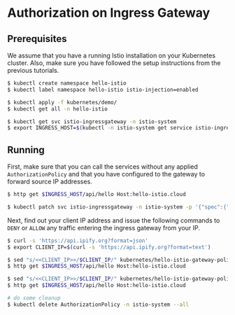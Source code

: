 # Authorization on Ingress Gateway

## Prerequisites

We assume that you have a running Istio installation on your Kubernetes cluster. Also, make sure you have followed the setup instructions from the previous tutorials.

```bash
$ kubectl create namespace hello-istio
$ kubectl label namespace hello-istio istio-injection=enabled

$ kubectl apply -f kubernetes/demo/
$ kubectl get all -n hello-istio

$ kubectl get svc istio-ingressgateway -n istio-system
$ export INGRESS_HOST=$(kubectl -n istio-system get service istio-ingressgateway -o jsonpath='{.status.loadBalancer.ingress[0].ip}')
```

## Running

First, make sure that you can call the services without any applied `AuthorizationPolicy` and
that you have configured to the gateway to forward source IP addresses.

```bash
$ http get $INGRESS_HOST/api/hello Host:hello-istio.cloud

$ kubectl patch svc istio-ingressgateway -n istio-system -p '{"spec":{"externalTrafficPolicy":"Local"}}'
```

Next, find out your client IP address and issue the following commands to `DENY` or `ALLOW` any traffic entering the ingress gateway from your IP.

```bash
$ curl -s 'https://api.ipify.org?format=json'
$ export CLIENT_IP=$(curl -s 'https://api.ipify.org?format=text')

$ sed "s/<<CLIENT_IP>>/$CLIENT_IP/" kubernetes/hello-istio-gateway-policy-deny.yaml | kubectl apply -f -
$ http get $INGRESS_HOST/api/hello Host:hello-istio.cloud

$ sed "s/<<CLIENT_IP>>/$CLIENT_IP/" kubernetes/hello-istio-gateway-policy-allow.yaml | kubectl apply -f -
$ http get $INGRESS_HOST/api/hello Host:hello-istio.cloud

# do some cleanup
$ kubectl delete AuthorizationPolicy -n istio-system --all
```

